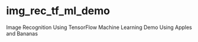 # img_rec_tf_ml_demo
Image Recognition Using TensorFlow Machine Learning Demo Using Apples and Bananas
